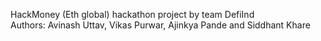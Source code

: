 HackMoney (Eth global) hackathon project by team DefiInd  
Authors: Avinash Uttav, Vikas Purwar, Ajinkya Pande and Siddhant Khare